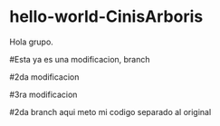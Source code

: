 # hello-world-CinisArboris
Hola grupo.

#Esta ya es una modificacion, branch

#2da modificacion

#3ra modificacion

#2da branch
aqui meto mi codigo separado al original
